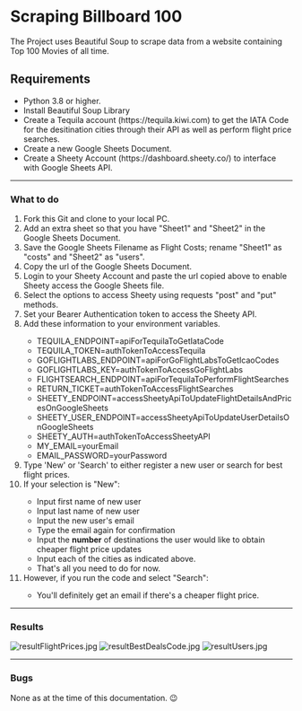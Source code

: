 <h1>Scraping Billboard 100</h1>
The Project uses Beautiful Soup to scrape data from a website containing Top 100 Movies of all time.<br>

<h2>Requirements</h2>
<ul>
  <li>Python 3.8 or higher.</li>
  <li>Install Beautiful Soup Library</li>
  <li>Create a Tequila account (https://tequila.kiwi.com) to get the IATA Code for the desitination cities through their API as well as perform flight price searches.</li>
  <li>Create a new Google Sheets Document.</li>
  <li>Create a Sheety Account (https://dashboard.sheety.co/) to interface with Google Sheets API.</li>
</ul>
<hr>
<h3>What to do</h3>
<ol>
  <li>Fork this Git and clone to your local PC.</li>
  <li>Add an extra sheet so that you have "Sheet1" and "Sheet2" in the Google Sheets Document.</li>
  <li>Save the Google Sheets Filename as Flight Costs; rename "Sheet1" as "costs" and "Sheet2" as "users".</li>
  <li>Copy the url of the Google Sheets Document.</li>
  <li>Login to your Sheety Account and paste the url copied above to enable Sheety access the Google Sheets file.</li>
  <li>Select the options to access Sheety using requests "post" and "put" methods.</li>
  <li>Set your Bearer Authentication token to access the Sheety API.</li>
  <li>Add these information to your environment variables.</li>
  <ul>
    <li>TEQUILA_ENDPOINT=apiForTequilaToGetIataCode</li>
    <li>TEQUILA_TOKEN=authTokenToAccessTequila</li>
    <li>GOFLIGHTLABS_ENDPOINT=apiForGoFlightLabsToGetIcaoCodes</li>
    <li>GOFLIGHTLABS_KEY=authTokenToAccessGoFlightLabs</li>
    <li>FLIGHTSEARCH_ENDPOINT=apiForTequilaToPerformFlightSearches</li>
    <li>RETURN_TICKET=authTokenToAccessFlightSearches</li>
    <li>SHEETY_ENDPOINT=accessSheetyApiToUpdateFlightDetailsAndPricesOnGoogleSheets</li>
    <li>SHEETY_USER_ENDPOINT=accessSheetyApiToUpdateUserDetailsOnGoogleSheets</li>
    <li>SHEETY_AUTH=authTokenToAccessSheetyAPI</li>
    <li>MY_EMAIL=yourEmail</li>
    <li>EMAIL_PASSWORD=yourPassword</li>
  </ul>
  <li>Type 'New' or 'Search' to either register a new user or search for best flight prices.</li>
  <li>If your selection is "New":</li>
  <ul>
    <li>Input first name of new user</li>
    <li>Input last name of new user</li>
    <li>Input the new user's email</li>
    <li>Type the email again for confirmation</li>
    <li>Input the <strong>number</strong> of destinations the user would like to obtain cheaper flight price updates</li>
    <li>Input each of the cities as indicated above.</li>
    <li>That's all you need to do for now.</li>
  </ul>
  <li>However, if you run the code and select "Search":</li>
  <ul>
    <li>You'll definitely get an email if there's a cheaper flight price.</li>
  </ul>
</ol>
<hr>
<h3>Results</h3>
<img src="https://user-images.githubusercontent.com/30503852/203136992-c9353579-3e7e-4f72-a791-4958be5e07b9.jpg" alt="resultFlightPrices.jpg">
<img src="https://user-images.githubusercontent.com/30503852/203137226-5e7a3856-4a2b-440d-8fdd-787969487dfd.jpg" alt="resultBestDealsCode.jpg">
<img src="https://user-images.githubusercontent.com/30503852/203137560-c013efbb-f3b0-4aab-91cf-1366dbedfb24.jpg" alt="resultUsers.jpg">
<hr>
<h3>Bugs</h3>
<p>None as at the time of this documentation. 😉</p>

